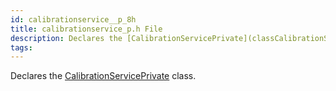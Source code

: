 ```yaml
---
id: calibrationservice__p_8h
title: calibrationservice_p.h File
description: Declares the [CalibrationServicePrivate](classCalibrationServicePrivate) class.
tags:
---
```

Declares the [CalibrationServicePrivate](classCalibrationServicePrivate) class.




